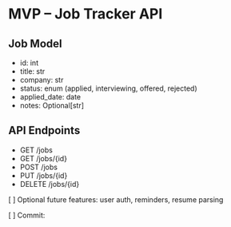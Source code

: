 # MVP – Job Tracker API

## Job Model
- id: int
- title: str
- company: str
- status: enum (applied, interviewing, offered, rejected)
- applied_date: date
- notes: Optional[str]

## API Endpoints
- GET /jobs
- GET /jobs/{id}
- POST /jobs
- PUT /jobs/{id}
- DELETE /jobs/{id}

[ ] Optional future features: user auth, reminders, resume parsing

[ ] Commit: